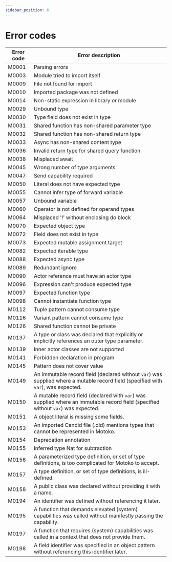 ```yaml
---
sidebar_position: 6
---
```


# Error codes

| Error code | Error description |
|------------|-------------------|
| M0001      | Parsing errors    |
| M0003      | Module tried to import itself |
| M0009      | File not found for import |
| M0010      | Imported package was not defined |
| M0014      | Non-static expression in library or module |
| M0029      | Unbound type |
| M0030      | Type field does not exist in type |
| M0031      | Shared function has non-shared parameter type |
| M0032      | Shared function has non-shared return type |
| M0033      | Async has non-shared content type |
| M0036      | Invalid return type for shared query function |
| M0038      | Misplaced await |
| M0045      | Wrong number of type arguments |
| M0047      | Send capability required |
| M0050      | Literal does not have expected type |
| M0055      | Cannot infer type of forward variable |
| M0057      | Unbound variable |
| M0060      | Operator is not defined for operand types |
| M0064      | Misplaced '!' without enclosing do block |
| M0070      | Expected object type |
| M0072      | Field does not exist in type |
| M0073      | Expected mutable assignment target |
| M0082      | Expected iterable type |
| M0088      | Expected async type |
| M0089      | Redundant ignore |
| M0090      | Actor reference must have an actor type |
| M0096      | Expression can't produce expected type |
| M0097      | Expected function type |
| M0098      | Cannot instantiate function type |
| M0112      | Tuple pattern cannot consume type |
| M0116      | Variant pattern cannot consume type |
| M0126      | Shared function cannot be private |
| M0137      | A type or class was declared that explicitly or implicitly references an outer type parameter. |
| M0139      | Inner actor classes are not supported |
| M0141      | Forbidden declaration in program |
| M0145      | Pattern does not cover value |
| M0149      | An immutable record field (declared without `var`) was supplied where a mutable record field (specified with `var`), was expected. |
| M0150      | A mutable record field (declared with `var`) was supplied where an immutable record field (specified without `var`) was expected. |
| M0151      | A object literal is missing some fields. |
| M0153      | An imported Candid file (.did) mentions types that cannot be represented in Motoko. |
| M0154      | Deprecation annotation |
| M0155      | Inferred type Nat for subtraction |
| M0156      | A parameterized type definition, or set of type definitions, is too complicated for Motoko to accept. |
| M0157      | A type definition, or set of type definitions, is ill-defined. |
| M0158      | A public class was declared without providing it with a name. |
| M0194      | An identifier was defined without referencing it later. |
| M0195      | A function that demands elevated (system) capabilities was called without manifestly passing the capability. |
| M0197      | A function that requires (system) capabilities was called in a context that does not provide them. |
| M0198      | A field identifier was specified in an object pattern without referencing this identifier later. |